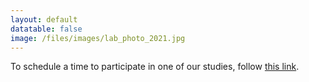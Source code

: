 ```yaml
---
layout: default
datatable: false
image: /files/images/lab_photo_2021.jpg
---
```


To schedule a time to participate in one of our studies, follow [this link](https://awh-vogel.sona-systems.com/Default.aspx?ReturnUrl=/).
